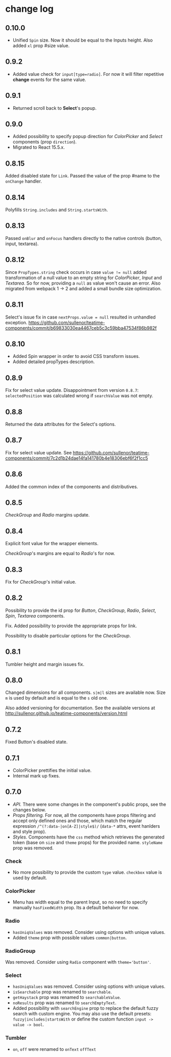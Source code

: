 # change log


## 0.10.0

- Unified `Spin` size. Now it should be equal to the Inputs height. Also added `xl` prop #size value.


## 0.9.2

- Added value check for `input[type=radio]`. For now it will filter repetitive **change** events for the same value.


## 0.9.1

- Returned scroll back to **Select**'s popup.


## 0.9.0

- Added possibility to specify popup direction for *ColorPicker* and *Select* components (prop `direction`).
- Migrated to React 15.5.x.


## 0.8.15

Added disabled state for `Link`.
Passed the value of the prop #name to the `onChange` handler.


## 0.8.14

Polyfills `String.includes` and `String.startsWith`.


## 0.8.13

Passed `onBlur` and `onFocus` handlers directly to the native controls (button, input, textarea).


## 0.8.12

Since `PropTypes.string` check occurs in case `value != null` added transformation of a null value to an empty string for *ColorPicker*, *Input* and *Textarea*. So for now, providing a `null` as value won't cause an error.
Also migrated from webpack 1 -> 2 and added a small bundle size optimization.


## 0.8.11

Select's issue fix in case `nextProps.value = null` resulted in unhandled exception. https://github.com/sullenor/teatime-components/commit/b69833030ea4467ceb5c3c59bba47534f86b982f


## 0.8.10

- Added Spin wrapper in order to avoid CSS transform issues.
- Added detailed propTypes description.


## 0.8.9

Fix for select value update. Disappointment from version `0.8.7`: `selectedPosition` was calculated wrong if `searchValue` was not empty.


## 0.8.8

Returned the data attributes for the Select's options.


## 0.8.7

Fix for select value update. See https://github.com/sullenor/teatime-components/commit/7c2d1b24dae14fa141780b4e18306ebf6f2f1cc5


## 0.8.6

Added the common index of the components and distributives.


## 0.8.5

*CheckGroup* and *Radio* margins update.


## 0.8.4

Explicit font value for the wrapper elements.

*CheckGroup*'s margins are equal to *Radio*'s for now.


## 0.8.3

Fix for *CheckGroup*'s initial value.


## 0.8.2

Possibility to provide the id prop for *Button*, *CheckGroup*, *Radio*, *Select*, *Spin*, *Textarea* components.

Fix. Added possibility to provide the appropriate props for link.

Possibility to disable particular options for the *CheckGroup*.


## 0.8.1

Tumbler height and margin issues fix.


## 0.8.0

Changed dimensions for all components. `s|m|l` sizes are available now. Size `m` is used by default and is equal to the `s` old one.

Also added versioning for documentation. See the available versions at http://sullenor.github.io/teatime-components/version.html


## 0.7.2

Fixed Button's disabled state.


## 0.7.1

- ColorPicker prettifies the initial value.
- Internal mark up fixes.


## 0.7.0

- *API.* There were some changes in the component's public props, see the changes below.
- *Props filtering.* For now, all the components have props filtering and accept only defined ones and those, which match the regular expression `/^(?:data-|on[A-Z]|style$)/` (`data-*` attrs, event hanlders and style prop).
- *Styles.* Components have the `css` method which retrieves the generated token (base on `size` and `theme` props) for the provided name. `styleName` prop was removed.


### Check

- No more possibility to provide the custom `type` value. `checkbox` value is used by default.


### ColorPicker

- Menu has width equal to the parent Input, so no need to specify manually `hasFixedWidth` prop. Its a default behaivor for now.


### Radio

- `hasUniqValues` was removed. Consider using options with unique values.
- Added `theme` prop with possible values `common|button`.


### RadioGroup

Was removed. Consider using `Radio` component with `theme='button'`.


### Select

- `hasUniqValues` was removed. Consider using options with unique values.
- `isSearchable` prop was renamed to `searchable`.
- `getHaystack` prop was renamed to `searchableValue`.
- `noResults` prop was renamed to `searchEmptyText`.
- Added possibility with `searchEngine` prop to replace the default fuzzy search with custom engine. You may also use the default presets: `fuzzy|includes|startsWith` or define the custom function `input -> value -> bool`.


### Tumbler

- `on`, `off` were renamed to `onText` `offText`
